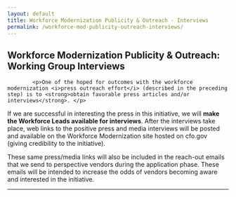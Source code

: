 ```yaml
---
layout: default
title: Workforce Modernization Publicity & Outreach - Interviews
permalink: /workforce-mod-publicity-outreach-interviews/
---
```

<style>
  .card-btn-ft {
    font-style: normal;
    font-weight: 500;
    font-size: 16px;
    text-align: center;
    letter-spacing: 0.1em;
    text-transform: uppercase;
    border: 1px solid #DFE1E2;
    background-color:#005ea2;
    color:white;
    border-radius: 4px;
    padding: 6px 12px;
  }
  
  .rfi-button {
    padding-bottom: 1.5rem;
    padding-top: 0.5rem;
    padding-left: 1.5rem;
    padding-right: 1.5rem; }
    
  
</style>

<section class="usa-graphic-list">
    <div class="grid-container">
        <h1 class="column-centered-heading margin-bottom-1">Workforce Modernization Publicity & Outreach: Working Group Interviews</h1>
        <div class="usa-graphic-list__row margin-bottom-1">
       
            <p>One of the hoped for outcomes with the workforce modernization <i>press outreach effort</i> (described in the preceding step) is to <strong>obtain favorable press articles and/or interviews</strong>. </p>

<p>If we are successful in interesting the press in this initiative, we will <strong>make the Workforce Leads available for interviews</strong>. After the interviews take place, web links to the positive press and media interviews will be posted and available on the Workforce Modernization site hosted on cfo.gov (giving credibility to the initiative). </p>

<p>These same press/media links will also be included in the reach-out emails that we send to perspective vendors during the application phase. These emails will be intended to increase the odds of vendors becoming aware and interested in the initiative.</p>
         <hr>
     
